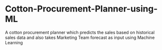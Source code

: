 # Cotton-Procurement-Planner-using-ML
A cotton procurement planner  which predicts the sales based on historical sales data and also takes Marketing Team forecast as input using Machine Learning
